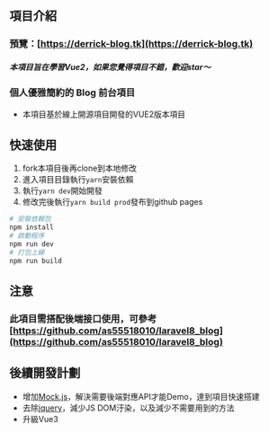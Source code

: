 ## 項目介紹
### 預覽：[https://derrick-blog.tk](https://derrick-blog.tk)

##### 本項目旨在學習Vue2，如果您覺得項目不錯，歡迎star〜
### 個人優雅簡約的 Blog 前台項目

- 本項目基於線上開源項目開發的VUE2版本項目

## 快速使用
1. fork本項目後再clone到本地修改
2. 進入項目目錄執行`yarn`安裝依賴
3. 執行`yarn dev`開始開發
4. 修改完後執行`yarn build prod`發布到github pages
``` bash
# 安裝依賴包
npm install
# 啟動程序
npm run dev
# 打包上線
npm run build
```
## 注意
### 此項目需搭配後端接口使用，可參考 [https://github.com/as55518010/laravel8_blog](https://github.com/as55518010/laravel8_blog)

## 後續開發計劃

- 增加[Mock.js](https://github.com/nuysoft/Mock/wiki/Getting-Started)，解決需要後端對應API才能Demo，達到項目快速搭建
- 去除[jquery](https://jquery.com/)，減少JS DOM汙染，以及減少不需要用到的方法
- 升級Vue3
